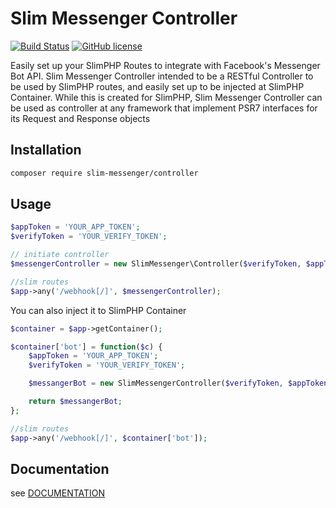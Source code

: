 Slim Messenger Controller
===============================
[![Build Status](https://travis-ci.org/iamn00b/slim-messenger-controller.svg?branch=master-dev)](https://travis-ci.org/iamn00b/slim-messenger-controller)
[![GitHub license](https://img.shields.io/badge/license-BSD--2-blue.svg)](https://raw.githubusercontent.com/iamn00b/slim-messenger-controller/master/LICENSE.md)

Easily set up your SlimPHP Routes to integrate with Facebook's Messenger Bot API. Slim Messenger Controller intended
to be a RESTful Controller to be used by SlimPHP routes, and easily set up to be injected at SlimPHP Container. While
this is created for SlimPHP, Slim Messenger Controller can be used as controller at any framework that implement PSR7 
interfaces for its Request and Response objects

## Installation
```bash
composer require slim-messenger/controller
```

## Usage
```php
$appToken = 'YOUR_APP_TOKEN';
$verifyToken = 'YOUR_VERIFY_TOKEN';

// initiate controller
$messengerController = new SlimMessenger\Controller($verifyToken, $appToken);

//slim routes
$app->any('/webhook[/]', $messengerController);
```

You can also inject it to SlimPHP Container
```php
$container = $app->getContainer();

$container['bot'] = function($c) {
    $appToken = 'YOUR_APP_TOKEN';
    $verifyToken = 'YOUR_VERIFY_TOKEN';

    $messangerBot = new SlimMessengerController($verifyToken, $appToken);

    return $messangerBot;
};

//slim routes
$app->any('/webhook[/]', $container['bot']);
```

## Documentation
see [DOCUMENTATION](https://raw.githubusercontent.com/iamn00b/slim-messenger-controller/master/DOCUMENTATION.md)
